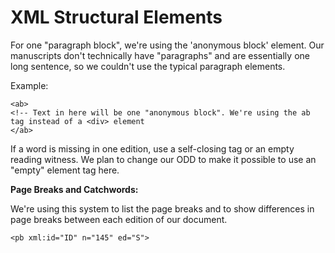 # XML Structural Elements
For one "paragraph block", we're using the 'anonymous block' element. Our manuscripts don't technically have "paragraphs" and are essentially one long sentence, so we couldn't use the typical paragraph elements.

Example:
```
<ab>
<!-- Text in here will be one "anonymous block". We're using the ab tag instead of a <div> element 
</ab>
```

If a word is missing in one edition, use a self-closing tag or an empty reading witness. We plan to change our ODD to make it possible to use an "empty" element tag here.

**Page Breaks and Catchwords:**

We're using this system to list the page breaks and to show differences in page breaks between each edition of our document. 
```
<pb xml:id="ID" n="145" ed="S">
```
